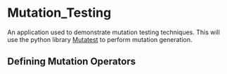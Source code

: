 # Mutation_Testing
An application used to demonstrate mutation testing techniques. This will use the python library [Mutatest](https://mutatest.readthedocs.io/en/latest/install.html) to perform mutation generation.

## Defining Mutation Operators

